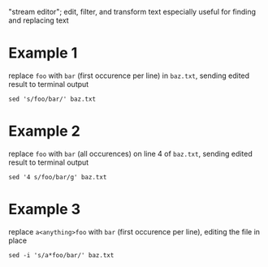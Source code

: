 "stream editor"; edit, filter, and transform text
especially useful for finding and replacing text

# Example 1
replace `foo` with `bar` (first occurence per line) in `baz.txt`, sending edited result to terminal output
```
sed 's/foo/bar/' baz.txt
```

# Example 2
replace `foo` with `bar` (all occurences) on line 4 of `baz.txt`, sending edited result to terminal output
```
sed '4 s/foo/bar/g' baz.txt
```

# Example 3
replace `a<anything>foo` with `bar` (first occurence per line), editing the file in place
```
sed -i 's/a*foo/bar/' baz.txt
```
